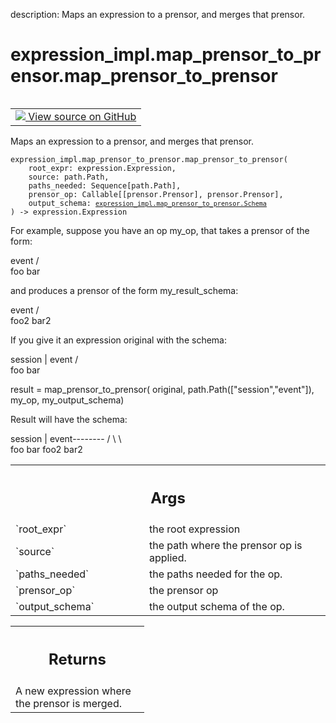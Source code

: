 description: Maps an expression to a prensor, and merges that prensor.

<div itemscope itemtype="http://developers.google.com/ReferenceObject">
<meta itemprop="name" content="expression_impl.map_prensor_to_prensor.map_prensor_to_prensor" />
<meta itemprop="path" content="Stable" />
</div>

# expression_impl.map_prensor_to_prensor.map_prensor_to_prensor

<!-- Insert buttons and diff -->

<table class="tfo-notebook-buttons tfo-api nocontent" align="left">
<td>
  <a target="_blank" href="https://github.com/google/struct2tensor/blob/master/struct2tensor/expression_impl/map_prensor_to_prensor.py">
    <img src="https://www.tensorflow.org/images/GitHub-Mark-32px.png" />
    View source on GitHub
  </a>
</td>
</table>



Maps an expression to a prensor, and merges that prensor.

<pre class="devsite-click-to-copy prettyprint lang-py tfo-signature-link">
<code>expression_impl.map_prensor_to_prensor.map_prensor_to_prensor(
    root_expr: expression.Expression,
    source: path.Path,
    paths_needed: Sequence[path.Path],
    prensor_op: Callable[[prensor.Prensor], prensor.Prensor],
    output_schema: <a href="../../expression_impl/map_prensor_to_prensor/Schema.md"><code>expression_impl.map_prensor_to_prensor.Schema</code></a>
) -> expression.Expression
</code></pre>



<!-- Placeholder for "Used in" -->

For example, suppose you have an op my_op, that takes a prensor of the form:

  event
   / \
 foo   bar

and produces a prensor of the form my_result_schema:

   event
    / \
 foo2 bar2

If you give it an expression original with the schema:

 session
    |
  event
  /  \
foo   bar

result = map_prensor_to_prensor(
  original,
  path.Path(["session","event"]),
  my_op,
  my_output_schema)

Result will have the schema:

 session
    |
  event--------
  /  \    \    \
foo   bar foo2 bar2

<!-- Tabular view -->
 <table class="responsive fixed orange">
<colgroup><col width="214px"><col></colgroup>
<tr><th colspan="2"><h2 class="add-link">Args</h2></th></tr>

<tr>
<td>
`root_expr`
</td>
<td>
the root expression
</td>
</tr><tr>
<td>
`source`
</td>
<td>
the path where the prensor op is applied.
</td>
</tr><tr>
<td>
`paths_needed`
</td>
<td>
the paths needed for the op.
</td>
</tr><tr>
<td>
`prensor_op`
</td>
<td>
the prensor op
</td>
</tr><tr>
<td>
`output_schema`
</td>
<td>
the output schema of the op.
</td>
</tr>
</table>



<!-- Tabular view -->
 <table class="responsive fixed orange">
<colgroup><col width="214px"><col></colgroup>
<tr><th colspan="2"><h2 class="add-link">Returns</h2></th></tr>
<tr class="alt">
<td colspan="2">
A new expression where the prensor is merged.
</td>
</tr>

</table>

